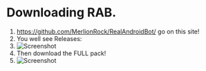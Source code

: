 # Downloading RAB.
1. https://github.com/MerlionRock/RealAndroidBot/ go on this site!
2. You well see Releases:
3. ![Screenshot](https://i.imgur.com/laJPbq1.png)
4. Then download the FULL pack!
5. ![Screenshot](https://i.imgur.com/OQhH3pc.png)
